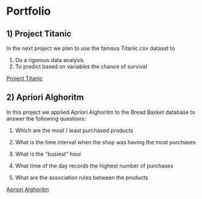 # Portfolio

## 1) Project Titanic
In the next project we plan to use the famous Titanic.csv dataset to 
1) Do a rigorous data analysis
2) To predict based on variables the chance of survival

[Project Titanic](https://github.com/Segith/Projects/blob/main/Proiect%20TITANIC.ipynb)


## 2) Apriori Alghoritm

In this project we applied Apriori Alghoritm to the Bread Basket database to answer the following questions:
1) Which are the most / least purchased products

2) What is the time interval when the shop was having the most purchases

3) What is the "busiest" hour

4) What time of the day records the highest number of purchases

5) What are the association rules between the products

[Apriori Alghoritm](https://github.com/Segith/Projects/blob/main/Apropri.ipynb)
